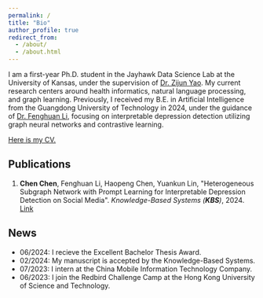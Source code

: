 ```yaml
---
permalink: /
title: "Bio"
author_profile: true
redirect_from: 
  - /about/
  - /about.html
---
```


I am a first-year Ph.D. student in the Jayhawk Data Science Lab at the University of Kansas, under the supervision of [Dr. Zijun Yao](https://ittc.ku.edu/~zyao/). My current research centers around health informatics, natural language processing, and graph learning. Previously, I received my B.E. in Artificial Intelligence from the Guangdong University of Technology in 2024, under the guidance of [Dr. Fenghuan Li](https://dblp.org/pid/07/10130.html), focusing on interpretable depression detection utilizing graph neural networks and contrastive learning. 

[Here is my CV.](https://drive.google.com/file/d/15Tjkj__hEPyMDef0W3BPiehrk6DqvqxN/view?usp=sharing)

## Publications
1. **Chen Chen**, Fenghuan Li, Haopeng Chen, Yuankun Lin, "Heterogeneous Subgraph Network with Prompt Learning for Interpretable Depression Detection on Social Media". *Knowledge-Based Systems (**KBS**)*, 2024. [Link](https://doi.org/10.1016/j.knosys.2025.113215)

## News
* 06/2024: I recieve the Excellent Bachelor Thesis Award.
* 02/2024: My manuscript is accepted by the Knowledge-Based Systems. 
* 07/2023: I intern at the China Mobile Information Technology Company. 
* 06/2023: I join the Redbird Challenge Camp at the Hong Kong University of Science and Technology. 

<script type="text/javascript" id="mmvst_globe" src="//mapmyvisitors.com/globe.js?d=tfEtRxP0NZDI2_AOexEICOq9jA8yZUAqJAnNIJUDsWI"></script>

